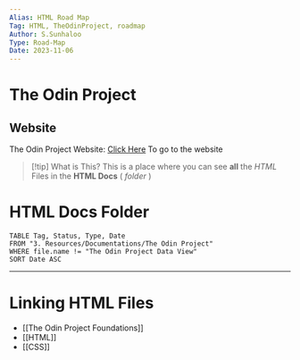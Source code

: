 ```yaml
---
Alias: HTML Road Map
Tag: HTML, TheOdinProject, roadmap
Author: S.Sunhaloo
Type: Road-Map
Date: 2023-11-06
---
```


# The Odin Project

## Website

The Odin Project Website: [Click Here](https://theodinproject.com) To go to the website

>[!tip] What is This?
>This is a place where you can see **all** the *HTML* Files in the **HTML Docs** ( *folder* )

# HTML Docs Folder

```dataview
TABLE Tag, Status, Type, Date
FROM "3. Resources/Documentations/The Odin Project"
WHERE file.name != "The Odin Project Data View"
SORT Date ASC
```

---

# Linking HTML Files

- [[The Odin Project Foundations]]
- [[HTML]]
- [[CSS]]